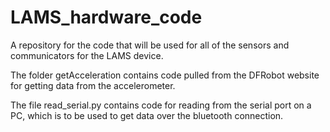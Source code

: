 # LAMS_hardware_code

A repository for the code that will be used for all of the sensors and communicators for the LAMS device.  

The folder getAcceleration contains code pulled from the DFRobot website for getting data from the accelerometer.

The file read_serial.py contains code for reading from the serial port on a PC, which is to be used to get data over the bluetooth connection.
